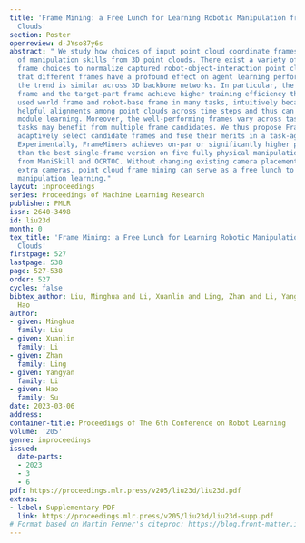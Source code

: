 ```yaml
---
title: 'Frame Mining: a Free Lunch for Learning Robotic Manipulation from 3D Point
  Clouds'
section: Poster
openreview: d-JYso87y6s
abstract: " We study how choices of input point cloud coordinate frames impact learning
  of manipulation skills from 3D point clouds. There exist a variety of coordinate
  frame choices to normalize captured robot-object-interaction point clouds. We find
  that different frames have a profound effect on agent learning performance, and
  the trend is similar across 3D backbone networks. In particular, the end-effector
  frame and the target-part frame achieve higher training efficiency than the commonly
  used world frame and robot-base frame in many tasks, intuitively because they provide
  helpful alignments among point clouds across time steps and thus can simplify visual
  module learning. Moreover, the well-performing frames vary across tasks, and some
  tasks may benefit from multiple frame candidates. We thus propose FrameMiners to
  adaptively select candidate frames and fuse their merits in a task-agnostic manner.
  Experimentally, FrameMiners achieves on-par or significantly higher performance
  than the best single-frame version on five fully physical manipulation tasks adapted
  from ManiSkill and OCRTOC. Without changing existing camera placements or adding
  extra cameras, point cloud frame mining can serve as a free lunch to improve 3D
  manipulation learning."
layout: inproceedings
series: Proceedings of Machine Learning Research
publisher: PMLR
issn: 2640-3498
id: liu23d
month: 0
tex_title: 'Frame Mining: a Free Lunch for Learning Robotic Manipulation from 3D Point
  Clouds'
firstpage: 527
lastpage: 538
page: 527-538
order: 527
cycles: false
bibtex_author: Liu, Minghua and Li, Xuanlin and Ling, Zhan and Li, Yangyan and Su,
  Hao
author:
- given: Minghua
  family: Liu
- given: Xuanlin
  family: Li
- given: Zhan
  family: Ling
- given: Yangyan
  family: Li
- given: Hao
  family: Su
date: 2023-03-06
address:
container-title: Proceedings of The 6th Conference on Robot Learning
volume: '205'
genre: inproceedings
issued:
  date-parts:
  - 2023
  - 3
  - 6
pdf: https://proceedings.mlr.press/v205/liu23d/liu23d.pdf
extras:
- label: Supplementary PDF
  link: https://proceedings.mlr.press/v205/liu23d/liu23d-supp.pdf
# Format based on Martin Fenner's citeproc: https://blog.front-matter.io/posts/citeproc-yaml-for-bibliographies/
---
```

